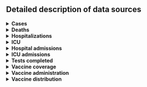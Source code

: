 ## Detailed description of data sources

<details>
<summary><b>Cases</b></summary>

| P/T   | Data sources                                                                                                                                                                                                                                                                                                                                                                                                                                                                           |
|:------|:---------------------------------------------------------------------------------------------------------------------------------------------------------------------------------------------------------------------------------------------------------------------------------------------------------------------------------------------------------------------------------------------------------------------------------------------------------------------------------------|
| AB    | - COVID-19 Alberta statistics app (2020-03-05–2020-03-31)<br>- COVID-19 Alberta geospatial data; COVID-19 Alberta summary statistics (2020-04-01–2023-08-28)<br>- Alberta respiratory virus dashboard (2023-09-02–2023-12-30)                                                                                                                                                                                                                                                          |
| BC    | - British Columbia COVID-19 Situation Report (2020-01-29–2023-12-31)                                                                                                                                                                                                                                                                                                                                                                                                                   |
| MB    | - Manitoba RHA times series CSV (2020-03-14–2022-03-25)<br>- Manitoba weekly surveillance report (2022-03-26–2022-11-05)<br>- Manitoba weekly surveillance report (2022-11-12–2023-12-30)                                                                                                                                                                                                                                                                                              |
| NB    | - CCODWG Covid19Canada dataset (2020-01-25–2021-03-07)<br>- New Brunswick dashboard (2021-03-08–2022-03-29)<br>- New Brunswick COVIDWATCH weekly report (2022-04-02–2022-12-10)<br>- New Brunswick COVIDWATCH weekly report (2022-12-17–2023-08-26)<br>- New Brunswick Respiratory Watch weekly report (2023-09-02–2023-12-30)<br>- Province-level data: Public Health Agency of Canada weekly epidemiology update (2022-12-17–2023-12-30)                                             |
| NL    | - CCODWG Covid19Canada dataset (2020-01-25–2021-03-15)<br>- Newfoundland & Labrador dashboard (2021-03-16–2022-03-11)<br>- Newfoundland & Labrador dashboard (2022-03-12–2023-10-21)<br>- Newfoundland & Labrador respiratory activity dashboard (2023-10-28–2023-12-30)                                                                                                                                                                                                               |
| NS    | - Nova Scotia case CSV (2021-03-15–2021-01-22)<br>- Nova Scotia dashboard (2021-01-23–2021-12-09)<br>- Nova Scotia daily news release (2021-12-10–2022-03-04)<br>- Nova Scotia dashboard (2022-03-05–2023-05-22)<br>- Nova Scotia epidemiologic summary (monthly report) (2023-05-31–2023-08-31)<br>- Nova Scotia Respiratory Watch report (2023-09-30–2023-12-30)                                                                                                                     |
| NT    | - Public Health Agency of Canada daily epidemiology update (2020-03-11–2022-06-08)<br>- Public Health Agency of Canada weekly epidemiology update (2022-06-11–2022-06-11)<br>- Northwest Territories COVID-19 dashboard (2022-06-13–2022-06-13)                                                                                                                                                                                                                                        |
| NU    | - Public Health Agency of Canada daily epidemiology update (2020-03-11–2022-04-05)                                                                                                                                                                                                                                                                                                                                                                                                     |
| ON    | - Ontario confirmed positive cases (2020-01-23–2023-12-31)                                                                                                                                                                                                                                                                                                                                                                                                                             |
| PE    | - Public Health Agency of Canada daily epidemiology update (2020-03-11–2022-06-08)<br>- Public Health Agency of Canada weekly epidemiology update (2022-06-11–2023-12-30)                                                                                                                                                                                                                                                                                                              |
| QC    | - INSPQ time series data CSV (2020-01-24–2023-12-31)                                                                                                                                                                                                                                                                                                                                                                                                                                   |
| SK    | - Saskatchewan total cases dashboard & Freedom of Information request (2020-03-11–2022-02-06)<br>- Saskatchewan weekly COVID-19 situation report (2022-02-12–2022-06-25)<br>- Public Health Agency of Canada weekly epidemiology update (2022-07-02–2023-12-30)<br>- Province-level data: Public Health Agency of Canada daily epidemiology update (2022-02-12–2022-06-08)<br>- Province-level data: Public Health Agency of Canada weekly epidemiology update (2022-06-11–2023-12-30) |
| YT    | - Yukon dashboard (2020-03-19–2022-11-10)                                                                                                                                                                                                                                                                                                                                                                                                                                              |
</details>

<details>
<summary><b>Deaths</b></summary>

| P/T   | Data sources                                                                                                                                                                                                                                                                                                                                                                                                                                                                                 |
|:------|:---------------------------------------------------------------------------------------------------------------------------------------------------------------------------------------------------------------------------------------------------------------------------------------------------------------------------------------------------------------------------------------------------------------------------------------------------------------------------------------------|
| AB    | - CCODWG Covid19Canada dataset (2020-03-08–2020-06-22)<br>- Alberta case CSV (2020-06-23–2021-11-17)<br>- Alberta case breakdown (2021-11-18–2023-07-24)<br>- COVID-19 Alberta summary statistics (2023-07-25–2023-08-28)<br>- Alberta respiratory virus dashboard (2023-09-30–2023-12-30)<br>- Province-level data: COVID-19 Alberta summary statistics (2020-03-06–2023-08-19)<br>- Province-level data: Public Health Agency of Canada weekly epidemiology update (2023-08-26–2023-12-30) |
| BC    | - British Columbia COVID-19 Situation Report (2020-01-29–2023-12-31)                                                                                                                                                                                                                                                                                                                                                                                                                         |
| MB    | - Manitoba RHA times series CSV (2020-03-14–2022-03-19)<br>- Manitoba weekly surveillance report (2022-03-26–2022-11-05)<br>- Public Health Agency of Canada weekly epidemiology update (2022-11-12–2023-12-30)                                                                                                                                                                                                                                                                              |
| NB    | - CCODWG Covid19Canada dataset (2020-01-25–2021-03-07)<br>- New Brunswick dashboard (2021-03-08–2022-03-29)<br>- New Brunswick COVIDWATCH weekly report (2022-04-02–2022-12-10)<br>- New Brunswick COVIDWATCH weekly report (2022-12-17–2023-08-26)<br>- New Brunswick Respiratory Watch weekly report (2023-09-02–2023-12-30)                                                                                                                                                               |
| NL    | - CCODWG Covid19Canada dataset (2020-01-25–2021-03-15)<br>- Newfoundland & Labrador dashboard (2021-03-16–2022-03-11)<br>- Newfoundland & Labrador dashboard (2022-03-15–2022-05-05)<br>- Newfoundland & Labrador dashboard (2022-05-06–2023-06-21)<br>- Newfoundland & Labrador dashboard (2023-07-01–2023-10-21)<br>- Newfoundland & Labrador respiratory activity dashboard (2023-10-21–2023-12-30)                                                                                       |
| NS    | - CCODWG Covid19Canada dataset (2020-01-25–2021-01-18)<br>- Nova Scotia dashboard (2021-01-19–2022-01-18)<br>- Nova Scotia dashboard (2021-01-23–2021-12-09)<br>- Nova Scotia daily news release (2021-12-10–2022-03-04)<br>- Nova Scotia weekly report (2022-03-08–2023-05-22)<br>- Nova Scotia epidemiologic summary (monthly report) (2023-05-31–2023-08-31)<br>- Nova Scotia Respiratory Watch report (2023-09-30–2023-12-23)                                                            |
| NT    | - Public Health Agency of Canada daily epidemiology update (2020-03-11–2022-06-08)<br>- Public Health Agency of Canada weekly epidemiology update (2022-06-11–2022-06-11)<br>- Northwest Territories COVID-19 dashboard (2022-06-13–2022-06-13)                                                                                                                                                                                                                                              |
| NU    | - Public Health Agency of Canada daily epidemiology update (2020-03-11–2022-04-05)                                                                                                                                                                                                                                                                                                                                                                                                           |
| ON    | - Public Health Ontario Ontario COVID-19 Data Tool (2020-01-15–2023-08-26)<br>- Public Health Ontario Ontario Respiratory Virus Tool (2023-09-02–2023-12-30)<br>- Province-level data: Ontario cumulative deaths (new methodology) CSV (2020-03-01–2023-12-31)                                                                                                                                                                                                                               |
| PE    | - Public Health Agency of Canada daily epidemiology update (2020-03-11–2022-06-08)<br>- Public Health Agency of Canada weekly epidemiology update (2022-06-11–2023-12-30)                                                                                                                                                                                                                                                                                                                    |
| QC    | - INSPQ time series data CSV (2020-01-24–2023-12-31)                                                                                                                                                                                                                                                                                                                                                                                                                                         |
| SK    | - Saskatchewan total cases dashboard & Freedom of Information request (2020-04-04–2022-02-06)<br>- Saskatchewan weekly COVID-19 situation report (2022-02-12–2022-06-25)<br>- Public Health Agency of Canada weekly epidemiology update (2022-07-02–2023-12-30)<br>- Province-level data: Public Health Agency of Canada daily epidemiology update (2022-02-12–2022-06-08)<br>- Province-level data: Public Health Agency of Canada weekly epidemiology update (2022-06-11–2023-12-30)       |
| YT    | - Public Health Agency of Canada daily epidemiology update (2020-03-11–2022-02-17)<br>- Yukon dashboard (2022-02-18–2022-11-10)                                                                                                                                                                                                                                                                                                                                                              |
</details>

<details>
<summary><b>Hospitalizations</b></summary>

| P/T   | Data sources                                                                                                                                                                                                                                                                                                                                          |
|:------|:------------------------------------------------------------------------------------------------------------------------------------------------------------------------------------------------------------------------------------------------------------------------------------------------------------------------------------------------------|
| AB    | - COVID-19 Alberta summary statistics (2020-03-06–2022-01-31)<br>- COVID-19 Alberta summary statistics (2022-02-01–2023-08-21)                                                                                                                                                                                                                        |
| BC    | - British Columbia daily news releases (2020-03-07–2020-03-12)<br>- covid19tracker.ca dataset (2020-03-16–2021-03-12)<br>- British Columbia dashboard (2021-03-13–2023-04-20)<br>- British Columbia COVID-19 Situation Report (2023-05-04–2023-12-21)                                                                                                 |
| CAN   | - Public Health Agency of Canada weekly epidemiology update (2022-04-01–2023-12-31)                                                                                                                                                                                                                                                                   |
| MB    | - Manitoba COVID-19 bulletins (2020-03-30–2021-02-03)<br>- Manitoba dashboard (2021-02-04–2022-03-25)                                                                                                                                                                                                                                                 |
| NB    | - New Brunswick daily news releases (2020-03-24–2020-06-29)<br>- covid19tracker.ca dataset (2020-06-30–2021-03-07)<br>- New Brunswick dashboard (2021-03-08–2021-09-19)<br>- New Brunswick dashboard (2021-09-20–2021-01-20)<br>- New Brunswick dashboard (2021-01-21–2022-03-29)<br>- New Brunswick COVIDWATCH weekly report (2022-04-02–2022-12-10) |
| NL    | - Newfoundland & Labrador dashboard (2020-03-27–2022-03-11)                                                                                                                                                                                                                                                                                           |
| NS    | - Nova Scotia daily news releases (2020-03-19–2021-01-18)<br>- Nova Scotia dashboard (2021-01-19–2022-01-18)<br>- Nova Scotia dashboard (2022-01-19–2022-03-04)<br>- Nova Scotia dashboard (2022-03-08–2023-05-22)                                                                                                                                    |
| NT    | - Not available                                                                                                                                                                                                                                                                                                                                       |
| NU    | - Not available                                                                                                                                                                                                                                                                                                                                       |
| ON    | - Ontario hospitalization CSV (2020-04-02–2023-12-31)                                                                                                                                                                                                                                                                                                 |
| PE    | - PEI daily news releases and COVID-19 testing and case data webpage (2021-04-16–2022-11-08)                                                                                                                                                                                                                                                          |
| QC    | - INSPQ manual data CSV (2020-03-13–2020-04-10)<br>- MSSS hospitalization CSV (2020-04-11–2023-12-05)                                                                                                                                                                                                                                                 |
| SK    | - Saskatchewan hospitalized cases dashboard (2020-03-26–2022-02-06)<br>- Saskatchewan weekly COVID-19 situation report (2022-02-09–2022-06-29)                                                                                                                                                                                                        |
| YT    | - Not available                                                                                                                                                                                                                                                                                                                                       |
</details>

<details>
<summary><b>ICU</b></summary>

| P/T   | Data sources                                                                                                                                                                                                                                                                                                                                          |
|:------|:------------------------------------------------------------------------------------------------------------------------------------------------------------------------------------------------------------------------------------------------------------------------------------------------------------------------------------------------------|
| AB    | - COVID-19 Alberta summary statistics (2020-03-06–2022-01-31)<br>- COVID-19 Alberta summary statistics (2022-02-01–2023-08-21)                                                                                                                                                                                                                        |
| BC    | - covid19tracker.ca dataset (2020-03-17–2021-03-12)<br>- British Columbia dashboard (2021-03-13–2023-04-20)<br>- British Columbia COVID-19 Situation Report (2023-05-04–2023-12-21)                                                                                                                                                                   |
| CAN   | - Public Health Agency of Canada weekly epidemiology update (2022-04-01–2023-12-31)                                                                                                                                                                                                                                                                   |
| MB    | - Manitoba COVID-19 bulletins (2020-03-30–2021-02-03)<br>- Manitoba dashboard (2021-02-04–2022-03-25)                                                                                                                                                                                                                                                 |
| NB    | - New Brunswick daily news releases (2020-04-02–2020-06-29)<br>- covid19tracker.ca dataset (2020-06-30–2021-03-07)<br>- New Brunswick dashboard (2021-03-08–2021-09-19)<br>- New Brunswick dashboard (2021-09-20–2022-01-20)<br>- New Brunswick dashboard (2022-01-21–2022-03-29)<br>- New Brunswick COVIDWATCH weekly report (2022-04-02–2022-12-10) |
| NL    | - covid19tracker.ca dataset (2020-03-29–2021-03-15)<br>- Newfoundland & Labrador dashboard (2021-03-16–2022-03-11)                                                                                                                                                                                                                                    |
| NS    | - Nova Scotia dashboard (2021-01-19–2022-01-18)<br>- Nova Scotia dashboard (2022-01-19–2022-03-04)<br>- Nova Scotia dashboard (2022-04-12–2023-05-22)                                                                                                                                                                                                 |
| NT    | - Not available                                                                                                                                                                                                                                                                                                                                       |
| NU    | - Not available                                                                                                                                                                                                                                                                                                                                       |
| ON    | - Ontario hospitalization CSV (2020-04-02–2023-12-31)                                                                                                                                                                                                                                                                                                 |
| PE    | - PEI daily news releases and COVID-19 testing and case data webpage (2021-04-16–2022-11-08)                                                                                                                                                                                                                                                          |
| QC    | - INSPQ manual data CSV (2020-03-13–2020-04-10)<br>- MSSS hospitalization CSV (2020-04-11–2023-12-05)                                                                                                                                                                                                                                                 |
| SK    | - Saskatchewan hospitalized cases dashboard (2020-03-26–2022-02-06)<br>- Saskatchewan weekly COVID-19 situation report (2022-02-09–2022-06-29)                                                                                                                                                                                                        |
| YT    | - Not available                                                                                                                                                                                                                                                                                                                                       |
</details>

<details>
<summary><b>Hospital admissions</b></summary>

| P/T   | Data sources                                                                                                                                                                                                                                         |
|:------|:-----------------------------------------------------------------------------------------------------------------------------------------------------------------------------------------------------------------------------------------------------|
| AB    | - Alberta respiratory virus dashboard (2020-03-07–2023-12-30)                                                                                                                                                                                        |
| BC    | - British Columbia COVID-19 Situation Report (2020-01-03–2023-12-31)                                                                                                                                                                                 |
| MB    | - Manitoba weekly surveillance report (2020-05-16–2022-03-19)<br>- Manitoba weekly surveillance report (2022-03-26–2022-11-05)<br>- Manitoba weekly surveillance report (2022-11-12–2023-12-30)                                                      |
| NB    | - New Brunswick COVIDWATCH weekly report (2022-04-02–2022-12-10)<br>- New Brunswick COVIDWATCH weekly report (2022-12-17–2023-08-26)<br>- New Brunswick Respiratory Watch weekly report (2023-09-02–2023-12-30)                                      |
| NS    | - Nova Scotia dashboard (2021-12-08–2023-05-16)<br>- Nova Scotia dashboard (2022-05-23–2023-05-22)<br>- Nova Scotia epidemiologic summary (monthly report) (2023-05-31–2023-08-31)<br>- Nova Scotia Respiratory Watch report (2023-09-30–2023-12-23) |
| NT    | - Northwest Territories COVID-19 dashboard (2021-08-25–2022-06-13)                                                                                                                                                                                   |
| NU    | - Not available                                                                                                                                                                                                                                      |
| ON    | - Public Health Ontario Ontario Respiratory Virus Tool (2020-01-11–2023-12-30)                                                                                                                                                                       |
| PE    | - PEI daily news releases (2021-04-16–2021-12-30)<br>- PEI COVID-19 testing and case data webpage (2021-12-31–2023-08-26)<br>- PEI Respiratory Illness Summary (2023-09-23–2023-12-30)                                                               |
| QC    | - INSPQ time series data CSV (2020-01-24–2023-11-29)                                                                                                                                                                                                 |
| SK    | - Saskatchewan monthly COVID-19 situation report (2022-06-25–2022-09-10)<br>- Saskatchewan community respiratory illness surveillance program (CRISP) report (2022-09-17–2023-12-30)                                                                 |
| YT    | - Yukon dashboard (2020-07-14–2022-11-10)                                                                                                                                                                                                            |
</details>

<details>
<summary><b>ICU admissions</b></summary>

| P/T   | Data sources                                                                                                                                                                                                    |
|:------|:----------------------------------------------------------------------------------------------------------------------------------------------------------------------------------------------------------------|
| AB    | - Alberta respiratory virus dashboard (2020-03-07–2023-12-30)                                                                                                                                                   |
| BC    | - British Columbia COVID-19 Situation Report (2020-01-03–2023-12-31)                                                                                                                                            |
| MB    | - Manitoba weekly surveillance report (2020-05-16–2022-03-19)<br>- Manitoba weekly surveillance report (2022-03-26–2022-11-05)<br>- Manitoba weekly surveillance report (2022-11-12–2023-12-30)                 |
| NB    | - New Brunswick COVIDWATCH weekly report (2022-04-02–2022-12-10)<br>- New Brunswick COVIDWATCH weekly report (2022-12-17–2023-08-26)<br>- New Brunswick Respiratory Watch weekly report (2023-09-02–2023-12-30) |
| NS    | - Not available                                                                                                                                                                                                 |
| NT    | - Northwest Territories COVID-19 dashboard (2021-09-08–2022-06-13)                                                                                                                                              |
| NU    | - Not available                                                                                                                                                                                                 |
| ON    | - Not available                                                                                                                                                                                                 |
| PE    | - PEI daily news releases (2021-04-18–2021-12-30)<br>- PEI COVID-19 testing and case data webpage (2021-12-31–2023-08-26)<br>- PEI Respiratory Illness Summary (2023-09-23–2023-12-30)                          |
| QC    | - INSPQ time series data CSV (2020-01-24–2023-11-29)                                                                                                                                                            |
| SK    | - Saskatchewan monthly COVID-19 situation report (2022-06-25–2022-09-10)<br>- Saskatchewan community respiratory illness surveillance program (CRISP) report (2022-09-17–2023-12-30)                            |
| YT    | - Not available                                                                                                                                                                                                 |
</details>

<details>
<summary><b>Tests completed</b></summary>

| P/T   | Data sources                                                                                                                                                                                                                                        |
|:------|:----------------------------------------------------------------------------------------------------------------------------------------------------------------------------------------------------------------------------------------------------|
| AB    | - COVID-19 Alberta statistics app (2020-01-04–2020-03-05)<br>- COVID-19 Alberta summary statistics (2020-03-06–2023-08-26)<br>- Alberta respiratory virus dashboard (2023-09-02–2023-12-30)                                                         |
| BC    | - Public Health Agency of Canada System for Analyzing Laboratory Test counts (SALT) (2020-01-01–2022-11-19)<br>- British Columbia COVID-19 Situation Report (2022-11-26–2023-12-30)                                                                 |
| MB    | - Public Health Agency of Canada System for Analyzing Laboratory Test counts (SALT) (2020-01-01–2022-11-19)<br>- Public Health Agency of Canada Respiratory Virus Detection Surveillance System (RVDSS) (2022-11-26–2023-12-30)                     |
| NB    | - Public Health Agency of Canada System for Analyzing Laboratory Test counts (SALT) (2020-01-01–2022-11-19)<br>- New Brunswick COVIDWATCH weekly report (2022-11-26–2022-12-10)<br>- New Brunswick COVIDWATCH weekly report (2022-12-17–2023-08-26) |
| NL    | - Public Health Agency of Canada System for Analyzing Laboratory Test counts (SALT) (2020-01-01–2022-11-22)                                                                                                                                         |
| NS    | - Public Health Agency of Canada System for Analyzing Laboratory Test counts (SALT) (2020-01-01–2022-11-19)<br>- Public Health Agency of Canada Respiratory Virus Detection Surveillance System (RVDSS) (2022-11-26–2023-12-30)                     |
| NT    | - Public Health Agency of Canada System for Analyzing Laboratory Test counts (SALT) (2020-01-01–2022-11-17)                                                                                                                                         |
| NU    | - Public Health Agency of Canada System for Analyzing Laboratory Test counts (SALT) (2020-01-01–2022-11-20)                                                                                                                                         |
| ON    | - Status of COVID-19 cases in Ontario CSV (2020-02-12–2023-04-01)<br>- Public Health Ontario Ontario Respiratory Virus Tool (2023-04-08–2023-12-30)                                                                                                 |
| PE    | - Public Health Agency of Canada System for Analyzing Laboratory Test counts (SALT) (2020-01-01–2022-08-27)<br>- Public Health Agency of Canada Respiratory Virus Detection Surveillance System (RVDSS) (2022-09-03–2023-12-30)                     |
| QC    | - INSPQ time series data CSV (2020-01-24–2023-12-31)                                                                                                                                                                                                |
| SK    | - Public Health Agency of Canada System for Analyzing Laboratory Test counts (SALT) (2020-01-01–2022-11-19)<br>- Public Health Agency of Canada Respiratory Virus Detection Surveillance System (RVDSS) (2022-11-26–2023-12-30)                     |
| YT    | - Yukon dashboard (2020-02-27–2022-11-10)                                                                                                                                                                                                           |
</details>

<details>
<summary><b>Vaccine coverage</b></summary>

| P/T   | Data sources                                                                  |
|:------|:------------------------------------------------------------------------------|
| AB    | - Public Health Agency of Canada vaccination coverage (2020-12-19–2023-09-10) |
| BC    | - Public Health Agency of Canada vaccination coverage (2020-12-19–2023-09-10) |
| CAN   | - Public Health Agency of Canada vaccination coverage (2020-12-19–2023-09-10) |
| MB    | - Public Health Agency of Canada vaccination coverage (2020-12-19–2023-09-10) |
| NB    | - Public Health Agency of Canada vaccination coverage (2020-12-19–2023-09-10) |
| NL    | - Public Health Agency of Canada vaccination coverage (2020-12-19–2023-09-10) |
| NS    | - Public Health Agency of Canada vaccination coverage (2020-12-19–2023-09-10) |
| NT    | - Public Health Agency of Canada vaccination coverage (2020-12-19–2023-09-10) |
| NU    | - Public Health Agency of Canada vaccination coverage (2020-12-19–2023-09-10) |
| ON    | - Public Health Agency of Canada vaccination coverage (2020-12-19–2023-09-10) |
| PE    | - Public Health Agency of Canada vaccination coverage (2020-12-19–2023-09-10) |
| QC    | - Public Health Agency of Canada vaccination coverage (2020-12-19–2022-07-17) |
| SK    | - Public Health Agency of Canada vaccination coverage (2020-12-19–2023-09-10) |
| YT    | - Public Health Agency of Canada vaccination coverage (2020-12-19–2023-09-10) |
</details>

<details>
<summary><b>Vaccine administration</b></summary>

| P/T   | Data sources                                                                                                                                            |
|:------|:--------------------------------------------------------------------------------------------------------------------------------------------------------|
| AB    | - CCODWG Covid19Canada dataset (2020-12-19–2020-12-19)<br>- Public Health Agency of Canada vaccination administration (2020-12-19–2023-12-03)           |
| BC    | - Public Health Agency of Canada vaccination administration (2020-12-19–2023-12-03)                                                                     |
| MB    | - Manitoba vaccine dashboard time series (2020-12-19–2022-04-02)<br>- Public Health Agency of Canada vaccination administration (2020-12-19–2023-12-03) |
| NB    | - CCODWG Covid19Canada dataset (2020-12-19–2020-12-19)<br>- Public Health Agency of Canada vaccination administration (2020-12-19–2023-12-03)           |
| NL    | - Public Health Agency of Canada vaccination administration (2020-12-19–2023-12-03)                                                                     |
| NS    | - Public Health Agency of Canada vaccination administration (2020-12-19–2023-12-03)                                                                     |
| NT    | - Public Health Agency of Canada vaccination administration (2020-12-19–2023-12-03)                                                                     |
| NU    | - Public Health Agency of Canada vaccination administration (2020-12-19–2023-12-03)                                                                     |
| ON    | - Ontario vaccine data by age CSV (2020-12-19–2021-01-09)<br>- Public Health Agency of Canada vaccination administration (2020-12-19–2023-12-03)        |
| PE    | - CCODWG Covid19Canada dataset (2020-12-19–2020-12-19)<br>- Public Health Agency of Canada vaccination administration (2020-12-19–2023-12-03)           |
| QC    | - MSSS vaccine administration CSV (2020-12-19–2023-12-03)                                                                                               |
| SK    | - Public Health Agency of Canada vaccination administration (2020-12-19–2023-12-03)                                                                     |
| YT    | - Public Health Agency of Canada vaccination administration (2020-12-19–2023-12-03)                                                                     |
</details>

<details>
<summary><b>Vaccine distribution</b></summary>

| P/T   | Data sources                                                                                                                         |
|:------|:-------------------------------------------------------------------------------------------------------------------------------------|
| AB    | - CCODWG Covid19Canada dataset (2020-12-13–2021-01-01)<br>- Public Health Agency of Canada doses distributed (2021-01-02–2023-07-14) |
| BC    | - CCODWG Covid19Canada dataset (2020-12-13–2021-01-01)<br>- Public Health Agency of Canada doses distributed (2021-01-02–2023-07-14) |
| CAN   | - CCODWG Covid19Canada dataset (2020-12-13–2021-01-01)<br>- Public Health Agency of Canada doses distributed (2021-01-02–2023-07-14) |
| MB    | - CCODWG Covid19Canada dataset (2020-12-13–2021-01-01)<br>- Public Health Agency of Canada doses distributed (2021-01-02–2023-07-14) |
| NB    | - CCODWG Covid19Canada dataset (2020-12-13–2021-01-01)<br>- Public Health Agency of Canada doses distributed (2021-01-02–2023-07-14) |
| NL    | - CCODWG Covid19Canada dataset (2020-12-13–2021-01-01)<br>- Public Health Agency of Canada doses distributed (2021-01-02–2023-07-14) |
| NS    | - CCODWG Covid19Canada dataset (2020-12-13–2021-01-01)<br>- Public Health Agency of Canada doses distributed (2021-01-02–2023-07-14) |
| NT    | - CCODWG Covid19Canada dataset (2020-12-13–2021-01-01)<br>- Public Health Agency of Canada doses distributed (2021-01-02–2023-07-14) |
| NU    | - CCODWG Covid19Canada dataset (2020-12-13–2021-01-01)<br>- Public Health Agency of Canada doses distributed (2021-01-02–2023-07-14) |
| ON    | - CCODWG Covid19Canada dataset (2020-12-13–2021-01-01)<br>- Public Health Agency of Canada doses distributed (2021-01-02–2023-07-14) |
| PE    | - CCODWG Covid19Canada dataset (2020-12-13–2021-01-01)<br>- Public Health Agency of Canada doses distributed (2021-01-02–2023-07-14) |
| QC    | - CCODWG Covid19Canada dataset (2020-12-13–2021-01-01)<br>- Public Health Agency of Canada doses distributed (2021-01-02–2023-07-14) |
| SK    | - CCODWG Covid19Canada dataset (2020-12-13–2021-01-01)<br>- Public Health Agency of Canada doses distributed (2021-01-02–2023-07-14) |
| YT    | - CCODWG Covid19Canada dataset (2020-12-13–2021-01-01)<br>- Public Health Agency of Canada doses distributed (2021-01-02–2023-07-14) |
</details>